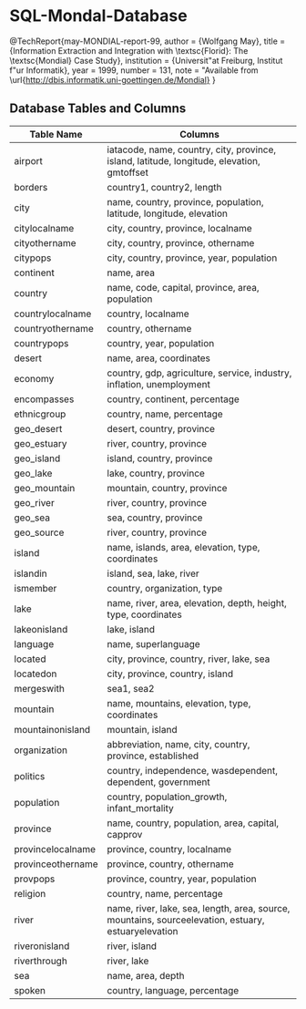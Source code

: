 # SQL-Mondal-Database

@TechReport{may-MONDIAL-report-99,
author = {Wolfgang May},
title = {Information Extraction and Integration with \textsc{Florid}:
The \textsc{Mondial} Case Study},
institution = {Universit\"at Freiburg, Institut f\"ur Informatik},
year = 1999,
number = 131,
note = "Available from
\url{http://dbis.informatik.uni-goettingen.de/Mondial}
}
## Database Tables and Columns

| Table Name | Columns |
|------------|---------|
| airport | iatacode, name, country, city, province, island, latitude, longitude, elevation, gmtoffset |
| borders | country1, country2, length |
| city | name, country, province, population, latitude, longitude, elevation |
| citylocalname | city, country, province, localname |
| cityothername | city, country, province, othername |
| citypops | city, country, province, year, population |
| continent | name, area |
| country | name, code, capital, province, area, population |
| countrylocalname | country, localname |
| countryothername | country, othername |
| countrypops | country, year, population |
| desert | name, area, coordinates |
| economy | country, gdp, agriculture, service, industry, inflation, unemployment |
| encompasses | country, continent, percentage |
| ethnicgroup | country, name, percentage |
| geo_desert | desert, country, province |
| geo_estuary | river, country, province |
| geo_island | island, country, province |
| geo_lake | lake, country, province |
| geo_mountain | mountain, country, province |
| geo_river | river, country, province |
| geo_sea | sea, country, province |
| geo_source | river, country, province |
| island | name, islands, area, elevation, type, coordinates |
| islandin | island, sea, lake, river |
| ismember | country, organization, type |
| lake | name, river, area, elevation, depth, height, type, coordinates |
| lakeonisland | lake, island |
| language | name, superlanguage |
| located | city, province, country, river, lake, sea |
| locatedon | city, province, country, island |
| mergeswith | sea1, sea2 |
| mountain | name, mountains, elevation, type, coordinates |
| mountainonisland | mountain, island |
| organization | abbreviation, name, city, country, province, established |
| politics | country, independence, wasdependent, dependent, government |
| population | country, population_growth, infant_mortality |
| province | name, country, population, area, capital, capprov |
| provincelocalname | province, country, localname |
| provinceothername | province, country, othername |
| provpops | province, country, year, population |
| religion | country, name, percentage |
| river | name, river, lake, sea, length, area, source, mountains, sourceelevation, estuary, estuaryelevation |
| riveronisland | river, island |
| riverthrough | river, lake |
| sea | name, area, depth |
| spoken | country, language, percentage |
